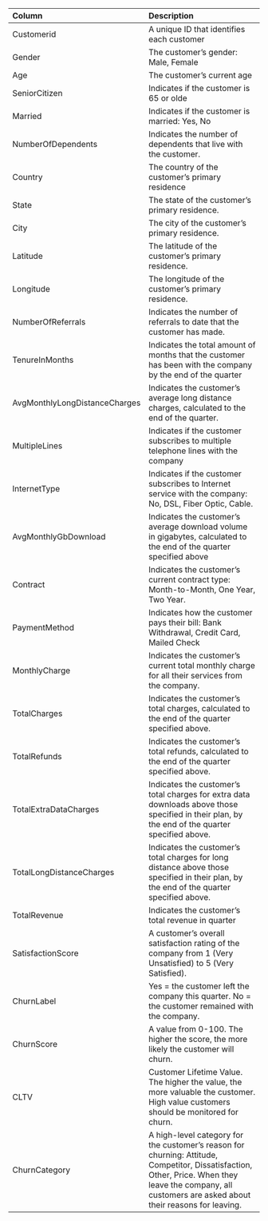 Column|Description|
:-|:-|
Customerid|A unique ID that identifies each customer
Gender|The customer’s gender: Male, Female
Age|The customer’s current age
SeniorCitizen|Indicates if the customer is 65 or olde|Yes, No
Married|Indicates if the customer is married: Yes, No
NumberOfDependents|Indicates the number of dependents that live with the customer.
Country|The country of the customer’s primary residence
State|The state of the customer’s primary residence.
City|The city of the customer’s primary residence.
Latitude|The latitude of the customer’s primary residence.
Longitude|The longitude of the customer’s primary residence.
NumberOfReferrals|Indicates the number of referrals to date that the customer has made.
TenureInMonths|Indicates the total amount of months that the customer has been with the company by the end of the quarter
AvgMonthlyLongDistanceCharges|Indicates the customer’s average long distance charges, calculated to the end of the quarter.
MultipleLines|Indicates if the customer subscribes to multiple telephone lines with the company|Yes, No
InternetType|Indicates if the customer subscribes to Internet service with the company: No, DSL, Fiber Optic, Cable.
AvgMonthlyGbDownload|Indicates the customer’s average download volume in gigabytes, calculated to the end of the quarter specified above
Contract|Indicates the customer’s current contract type: Month-to-Month, One Year, Two Year.
PaymentMethod|Indicates how the customer pays their bill: Bank Withdrawal, Credit Card, Mailed Check
MonthlyCharge|Indicates the customer’s current total monthly charge for all their services from the company.
TotalCharges|Indicates the customer’s total charges, calculated to the end of the quarter specified above.
TotalRefunds|Indicates the customer’s total refunds, calculated to the end of the quarter specified above.
TotalExtraDataCharges|Indicates the customer’s total charges for extra data downloads above those specified in their plan, by the end of the quarter specified above.
TotalLongDistanceCharges|Indicates the customer’s total charges for long distance above those specified in their plan, by the end of the quarter specified above.
TotalRevenue|Indicates the customer’s total revenue in quarter
SatisfactionScore|A customer’s overall satisfaction rating of the company from 1 (Very Unsatisfied) to 5 (Very Satisfied).
ChurnLabel|Yes = the customer left the company this quarter. No = the customer remained with the company.
ChurnScore|A value from 0-100. The higher the score, the more likely the customer will churn.
CLTV|Customer Lifetime Value. The higher the value, the more valuable the customer. High value customers should be monitored for churn.
ChurnCategory|A high-level category for the customer’s reason for churning: Attitude, Competitor, Dissatisfaction, Other, Price. When they leave the company, all customers are asked about their reasons for leaving.